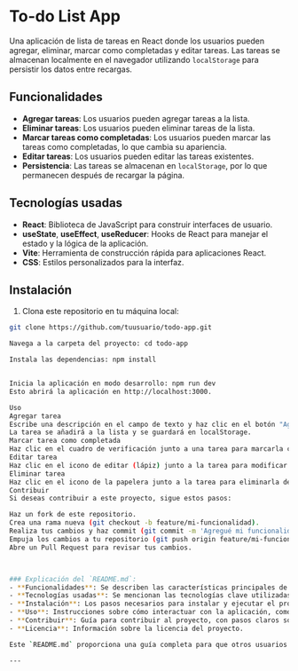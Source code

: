 # To-do List App

Una aplicación de lista de tareas en React donde los usuarios pueden agregar, eliminar, marcar como completadas y editar tareas. Las tareas se almacenan localmente en el navegador utilizando `localStorage` para persistir los datos entre recargas.

## Funcionalidades

- **Agregar tareas**: Los usuarios pueden agregar tareas a la lista.
- **Eliminar tareas**: Los usuarios pueden eliminar tareas de la lista.
- **Marcar tareas como completadas**: Los usuarios pueden marcar las tareas como completadas, lo que cambia su apariencia.
- **Editar tareas**: Los usuarios pueden editar las tareas existentes.
- **Persistencia**: Las tareas se almacenan en `localStorage`, por lo que permanecen después de recargar la página.

## Tecnologías usadas

- **React**: Biblioteca de JavaScript para construir interfaces de usuario.
- **useState**, **useEffect**, **useReducer**: Hooks de React para manejar el estado y la lógica de la aplicación.
- **Vite**: Herramienta de construcción rápida para aplicaciones React.
- **CSS**: Estilos personalizados para la interfaz.

## Instalación

1. Clona este repositorio en tu máquina local:

```bash
git clone https://github.com/tuusuario/todo-app.git

Navega a la carpeta del proyecto: cd todo-app

Instala las dependencias: npm install


Inicia la aplicación en modo desarrollo: npm run dev
Esto abrirá la aplicación en http://localhost:3000.

Uso
Agregar tarea
Escribe una descripción en el campo de texto y haz clic en el botón "Agregar".
La tarea se añadirá a la lista y se guardará en localStorage.
Marcar tarea como completada
Haz clic en el cuadro de verificación junto a una tarea para marcarla como completada.
Editar tarea
Haz clic en el icono de editar (lápiz) junto a la tarea para modificar su descripción.
Eliminar tarea
Haz clic en el icono de la papelera junto a la tarea para eliminarla de la lista.
Contribuir
Si deseas contribuir a este proyecto, sigue estos pasos:

Haz un fork de este repositorio.
Crea una rama nueva (git checkout -b feature/mi-funcionalidad).
Realiza tus cambios y haz commit (git commit -m 'Agregué mi funcionalidad').
Empuja los cambios a tu repositorio (git push origin feature/mi-funcionalidad).
Abre un Pull Request para revisar tus cambios.



### Explicación del `README.md`:
- **Funcionalidades**: Se describen las características principales de la aplicación, como la adición, edición, eliminación y marca de tareas.
- **Tecnologías usadas**: Se mencionan las tecnologías clave utilizadas para construir la aplicación.
- **Instalación**: Los pasos necesarios para instalar y ejecutar el proyecto en tu máquina local.
- **Uso**: Instrucciones sobre cómo interactuar con la aplicación, como agregar, editar y eliminar tareas.
- **Contribuir**: Guía para contribuir al proyecto, con pasos claros sobre cómo hacer un fork, realizar cambios y enviar un pull request.
- **Licencia**: Información sobre la licencia del proyecto.

Este `README.md` proporciona una guía completa para que otros usuarios o desarrolladores puedan entender el propósito del proyecto, cómo ejecutarlo y cómo contribuir a él.

---

